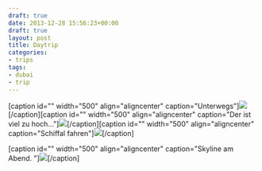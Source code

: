 ```yaml
---
draft: true
date: 2013-12-28 15:56:23+00:00
draft: true
layout: post
title: Daytrip
categories:
- trips
tags:
- dubai
- trip
---
```


[caption id="" width="500" align="aligncenter" caption="Unterwegs"][![](http://clemi.ag3r.at/wp-content/uploads/2013/12/wpid-Photo-28.12.2013-10171.jpg)](http://clemi.ag3r.at/wp-content/uploads/2013/12/wpid-Photo-28.12.2013-10171.jpg)[/caption][caption id="" width="500" align="aligncenter" caption="Der ist viel zu hoch..."][![](http://clemi.ag3r.at/wp-content/uploads/2013/12/wpid-Photo-28.12.2013-1118.jpg)](http://clemi.ag3r.at/wp-content/uploads/2013/12/wpid-Photo-28.12.2013-1118.jpg)[/caption][caption id="" width="500" align="aligncenter" caption="Schiffal fahren"][![](http://clemi.ag3r.at/wp-content/uploads/2013/12/wpid-Photo-28.12.2013-1321.jpg)](http://clemi.ag3r.at/wp-content/uploads/2013/12/wpid-Photo-28.12.2013-1321.jpg)[/caption]





[caption id="" width="500" align="aligncenter" caption="Skyline am Abend. "][![](http://clemi.ag3r.at/wp-content/uploads/2013/12/wpid-Photo-28.12.2013-1414.jpg)](http://clemi.ag3r.at/wp-content/uploads/2013/12/wpid-Photo-28.12.2013-1414.jpg)[/caption]


